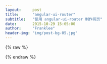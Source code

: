 ```yaml
---
layout:     post
title:      "angular-ui-router"
subtitle:   "使用 angular-ui-router 制作网页"
date:       2015-10-29 15:05:00
author:     "Franklee"
header-img: "img/post-bg-05.jpg"
---
```


{% raw %}
<!DOCTYPE html>
<html lang="zh-cn">
<head>
   <meta charset="UTF-8">
   <title>微学习</title>
   <link rel="stylesheet" href="css/site.css">
   <script src="js/vendor.js"></script>
   <script src="js/site.js"></script>
</head>
<body ng-app="wetestApp" ui-view>

</body>
</html>
{% endraw %}
